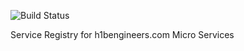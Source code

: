 ![Build Status](https://travis-ci.com/h1bengineers-com/service-registry.svg?token=URGGzM3yyz5wVQqwagVT&branch=master)

Service Registry for h1bengineers.com Micro Services
